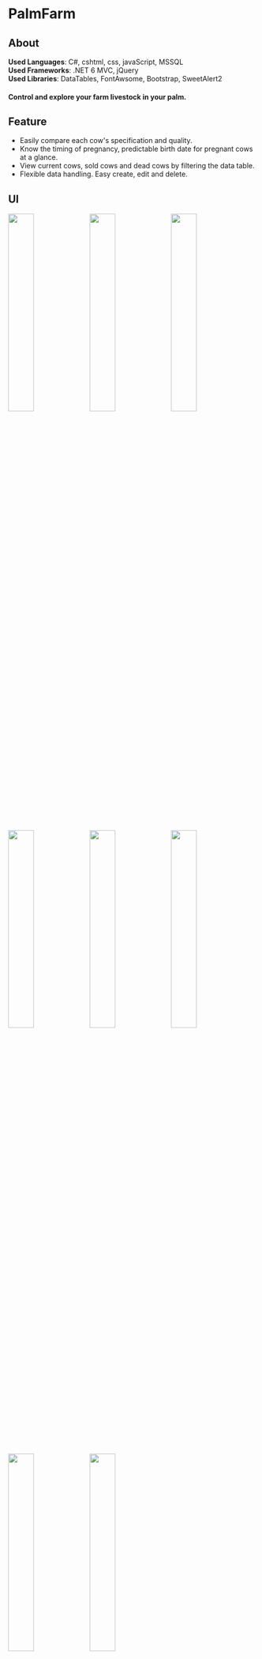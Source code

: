 # PalmFarm
## About
**Used Languages**: C#, cshtml, css, javaScript, MSSQL </br>
**Used Frameworks**: .NET 6 MVC, jQuery </br>
**Used Libraries**: DataTables, FontAwsome, Bootstrap, SweetAlert2 </br>

#### Control and explore your farm livestock in your palm.

## Feature
* Easily compare each cow's specification and quality.
* Know the timing of pregnancy, predictable birth date for pregnant cows at a glance.
* View current cows, sold cows and dead cows by filtering the data table.
* Flexible data handling. Easy create, edit and delete.
## UI
<p style="float-left">
  
<img src="https://user-images.githubusercontent.com/89232984/149607443-9e0994d9-58a0-4320-85a4-bafccc2755c7.png" width="32%" height="32%" />
<img src="https://user-images.githubusercontent.com/89232984/149607458-24083099-6e4d-4c6c-9b47-2d3f3dc3cc3d.png" width="32%" height="32%" />      
<img src="https://user-images.githubusercontent.com/89232984/149607465-022a4e1d-fbfd-4e12-8186-cda85564a86c.png" width="32%" height="32%" />    
<img src="https://user-images.githubusercontent.com/89232984/149607508-5d8446d4-1f24-4b3c-80ec-183db2c43137.png" width="32%" height="32%" />
<img src="https://user-images.githubusercontent.com/89232984/149607527-810b4dfe-de24-4a88-ae1b-7f36436b87db.png" width="32%" height="32%" />
<img src="https://user-images.githubusercontent.com/89232984/149607649-85de89fe-8de8-475e-b92e-7a34a00c1d72.png" width="32%" height="32%" />
</p>
<p style="float-left">
 <img src="https://user-images.githubusercontent.com/89232984/149607558-fe4f2b44-23a0-47ec-925a-402ddcd6bdbf.png" width="32%" height="32%" />
  <img src="https://user-images.githubusercontent.com/89232984/149607593-9d8d6db4-1a9a-4f36-a9ae-59a3d17e0361.png" width="32%" height="32%" />
 </p>




 





